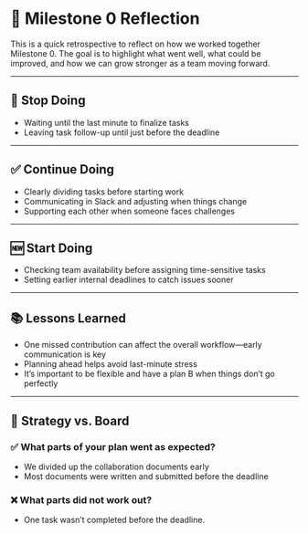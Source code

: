 # 📝 Milestone 0 Reflection

This is a quick retrospective to reflect on how we worked together
Milestone 0.
The goal is to highlight what went well, what could be improved,
and how we can grow stronger as a team moving forward.

---

## 🛑 Stop Doing

- Waiting until the last minute to finalize tasks  
- Leaving task follow-up until just before the deadline  

---

## ✅ Continue Doing

- Clearly dividing tasks before starting work  
- Communicating in Slack and adjusting when things change  
- Supporting each other when someone faces challenges  

---

## 🆕 Start Doing

- Checking team availability before assigning time-sensitive tasks  
- Setting earlier internal deadlines to catch issues sooner  

---

## 📚 Lessons Learned

- One missed contribution can affect the overall workflow—early communication is key  
- Planning ahead helps avoid last-minute stress  
- It’s important to be flexible and have a plan B when things don’t go perfectly  

---

## 🎯 Strategy vs. Board

### ✅ What parts of your plan went as expected?

- We divided up the collaboration documents early  
- Most documents were written and submitted before the deadline  

### ❌ What parts did not work out?

- One task wasn’t completed before the deadline.
